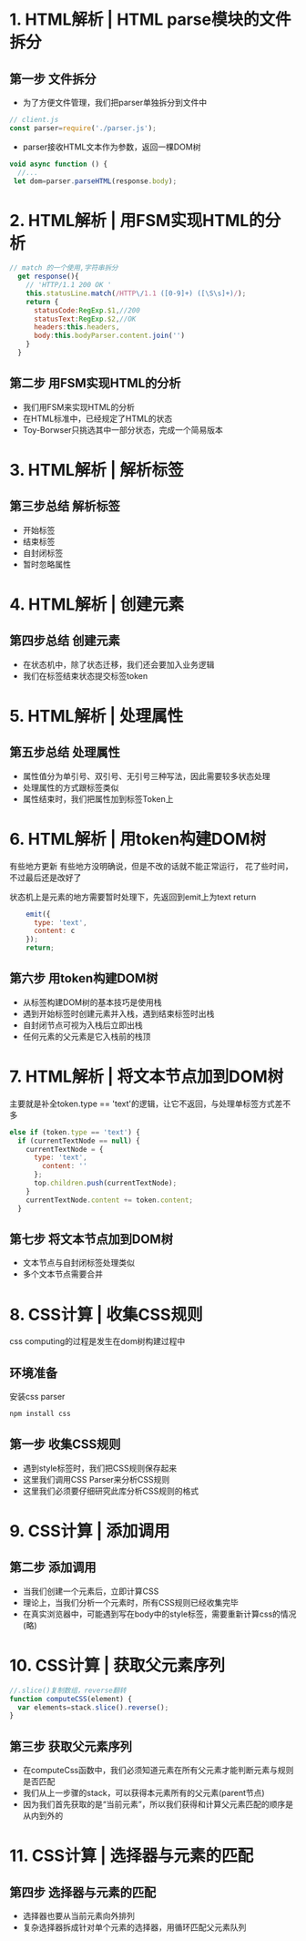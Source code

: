 # 1. HTML解析 | HTML parse模块的文件拆分
## 第一步 文件拆分
- 为了方便文件管理，我们把parser单独拆分到文件中
```js
// client.js
const parser=require('./parser.js');
```
- parser接收HTML文本作为参数，返回一棵DOM树
```js
void async function () {
  //...
 let dom=parser.parseHTML(response.body);
```
# 2. HTML解析 | 用FSM实现HTML的分析
```js
// match 的一个使用,字符串拆分
  get response(){
    // 'HTTP/1.1 200 OK '
    this.statusLine.match(/HTTP\/1.1 ([0-9]+) ([\S\s]+)/);
    return {
      statusCode:RegExp.$1,//200
      statusText:RegExp.$2,//OK
      headers:this.headers,
      body:this.bodyParser.content.join('')
    }
  }
```
## 第二步 用FSM实现HTML的分析

- 我们用FSM来实现HTML的分析
- 在HTML标准中，已经规定了HTML的状态
- Toy-Borwser只挑选其中一部分状态，完成一个简易版本
# 3. HTML解析 | 解析标签

## 第三步总结 解析标签
- 开始标签 
- 结束标签 
- 自封闭标签 
- 暂时忽略属性

# 4. HTML解析 | 创建元素

## 第四步总结 创建元素
- 在状态机中，除了状态迁移，我们还会要加入业务逻辑
- 我们在标签结束状态提交标签token

# 5. HTML解析 | 处理属性

## 第五步总结 处理属性
- 属性值分为单引号、双引号、无引号三种写法，因此需要较多状态处理
- 处理属性的方式跟标签类似
- 属性结束时，我们把属性加到标签Token上

# 6. HTML解析 | 用token构建DOM树

有些地方更新 有些地方没明确说，但是不改的话就不能正常运行，
花了些时间，不过最后还是改好了

状态机上是元素的地方需要暂时处理下，先返回到emit上为text return
```js
    emit({
      type: 'text',
      content: c
    });
    return;
```
##  第六步 用token构建DOM树
- 从标签构建DOM树的基本技巧是使用栈
- 遇到开始标签时创建元素并入栈，遇到结束标签时出栈
- 自封闭节点可视为入栈后立即出栈
- 任何元素的父元素是它入栈前的栈顶

# 7. HTML解析 | 将文本节点加到DOM树
主要就是补全token.type == 'text'的逻辑，让它不返回，与处理单标签方式差不多
```js
else if (token.type == 'text') {
  if (currentTextNode == null) {
    currentTextNode = {
      type: 'text',
        content: ''
      };
      top.children.push(currentTextNode);
    }
    currentTextNode.content += token.content;
  }
```
##  第七步 将文本节点加到DOM树

- 文本节点与自封闭标签处理类似
- 多个文本节点需要合并

# 8. CSS计算 | 收集CSS规则
css computing的过程是发生在dom树构建过程中
## 环境准备
安装css parser
```bash
npm install css
```

##  第一步 收集CSS规则

- 遇到style标签时，我们把CSS规则保存起来
- 这里我们调用CSS Parser来分析CSS规则
- 这里我们必须要仔细研究此库分析CSS规则的格式

# 9. CSS计算 | 添加调用

##  第二步 添加调用

- 当我们创建一个元素后，立即计算CSS
- 理论上，当我们分析一个元素时，所有CSS规则已经收集完毕
- 在真实浏览器中，可能遇到写在body中的style标签，需要重新计算css的情况(略)

# 10. CSS计算 | 获取父元素序列

```js
//.slice()复制数组，reverse翻转
function computeCSS(element) {
  var elements=stack.slice().reverse();
}
```

##  第三步 获取父元素序列

- 在computeCss函数中，我们必须知道元素在所有父元素才能判断元素与规则是否匹配
- 我们从上一步骤的stack，可以获得本元素所有的父元素(parent节点)
- 因为我们首先获取的是“当前元素”，所以我们获得和计算父元素匹配的顺序是从内到外的

# 11. CSS计算 | 选择器与元素的匹配

##  第四步 选择器与元素的匹配
- 选择器也要从当前元素向外排列
- 复杂选择器拆成针对单个元素的选择器，用循环匹配父元素队列
